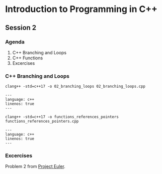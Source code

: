 # Introduction to Programming in C++

## Session 2

### Agenda

1. C++ Branching and Loops
2. C++ Functions
3. Excercises

### C++ Branching and Loops

`clang++ -std=c++17 -o 02_branching_loops 02_branching_loops.cpp`

```{literalinclude} ../../../examples/cpp/02_branching_loops.cpp
---
language: c++
linenos: true
---
```

`clang++ -std=c++17 -o functions_references_pointers functions_references_pointers.cpp`

```{literalinclude} ../../../examples/cpp/functions_references_pointers.cpp
---
language: c++
linenos: true
---
```

### Excercises

Problem 2 from [Project Euler](https://projecteuler.net).

